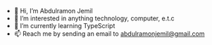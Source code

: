 - 👋 Hi, I’m Abdulramon Jemil
- 👀 I’m interested in anything technology, computer, e.t.c
- 🌱 I’m currently learning TypeScript
- 📫 Reach me by sending an email to abdulramonjemil@gmail.com

<!---
abdulramon-jemil/abdulramon-jemil is a ✨ special ✨ repository because its `README.md` (this file) appears on your GitHub profile.
You can click the Preview link to take a look at your changes.
--->
